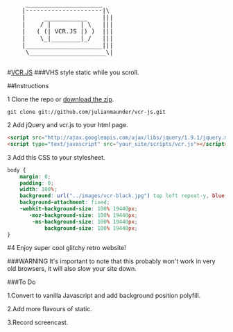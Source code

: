 <pre>
	 _____________________
	|---------------------|\
	|     ____________    |||
	|    / |        | \   |||
	|   ( (| VCR.JS |) )  |||
	|    \_|________|_/   |||
	|_____________________|||
	 \_____________________\|

</pre>

#[VCR.JS](http://julianmaunder.github.com/vhs-js/)
###VHS style static while you scroll.

##Instructions

1 Clone the repo or [download the zip](https://dl.dropbox.com/u/60943841/vcr.zip).

```
git clone git://github.com/julianmaunder/vcr-js.git
```

2 Add jQuery and vcr.js to your html page.

```html
<script src="http://ajax.googleapis.com/ajax/libs/jquery/1.9.1/jquery.min.js"></script>
<script type="text/javascript" src="your_site/scripts/vcr.js"></script>
```

3 Add this CSS to your stylesheet.

```css
body {
	margin: 0;
	padding: 0;
	width: 100%;
	background: url("../images/vcr-black.jpg") top left repeat-y, blue;
	background-attachment: fixed;
    -webkit-background-size: 100% 19440px;
       -moz-background-size: 100% 19440px;
        -ms-background-size: 100% 19440px;
  	        background-size: 100% 19440px;
}
```

#4 Enjoy super cool glitchy retro website!

###WARNING
It's important to note that this probably won't work in very old browsers, it will also slow your site down.

###To Do

1.Convert to vanilla Javascript and add background position polyfill.

2.Add more flavours of static.

3.Record screencast.